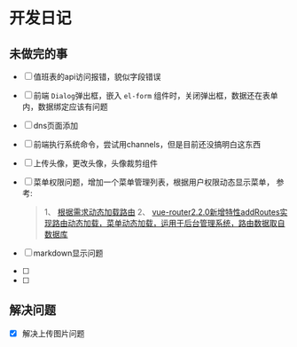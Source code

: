 # 开发日记

## 未做完的事
- [ ] 值班表的api访问报错，貌似字段错误
- [ ] 前端 `Dialog`弹出框，嵌入 `el-form` 组件时，关闭弹出框，数据还在表单内，数据绑定应该有问题
- [ ] dns页面添加
- [ ] 前端执行系统命令，尝试用channels，但是目前还没搞明白这东西
- [ ] 上传头像，更改头像，头像裁剪组件
- [ ] 菜单权限问题，增加一个菜单管理列表，根据用户权限动态显示菜单， 参考:

     > 1、 [根据需求动态加载路由](https://blog.yqiu.net/2017/07/06/vue-dynamic-load-router/)
     > 2、 [vue-router2.2.0新增特性addRoutes实现路由动态加载，菜单动态加载，运用于后台管理系统，路由数据取自数据库](http://blog.csdn.net/s8460049/article/details/61190709)

- [ ] markdown显示问题
- [ ]
- [ ]


## 解决问题
- [x] 解决上传图片问题